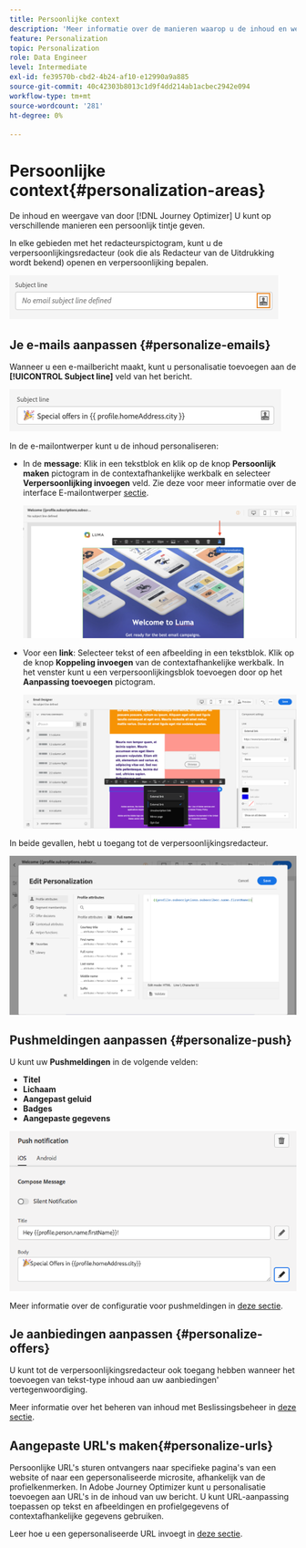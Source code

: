 ```yaml
---
title: Persoonlijke context
description: 'Meer informatie over de manieren waarop u de inhoud en weergave van uw berichten kunt aanpassen. '
feature: Personalization
topic: Personalization
role: Data Engineer
level: Intermediate
exl-id: fe39570b-cbd2-4b24-af10-e12990a9a885
source-git-commit: 40c42303b8013c1d9f4dd214ab1acbec2942e094
workflow-type: tm+mt
source-wordcount: '281'
ht-degree: 0%

---
```


# Persoonlijke context{#personalization-areas}

De inhoud en weergave van door [!DNL Journey Optimizer] U kunt op verschillende manieren een persoonlijk tintje geven.

In elke gebieden met het redacteurspictogram, kunt u de verpersoonlijkingsredacteur (ook die als Redacteur van de Uitdrukking wordt bekend) openen en verpersoonlijking bepalen.

![](assets/perso_icon.png)

## Je e-mails aanpassen {#personalize-emails}

Wanneer u een e-mailbericht maakt, kunt u personalisatie toevoegen aan de **[!UICONTROL Subject line]** veld van het bericht.

![](assets/perso_subject.png)

In de e-mailontwerper kunt u de inhoud personaliseren:

* In de **message**: Klik in een tekstblok en klik op de knop **Persoonlijk maken** pictogram in de contextafhankelijke werkbalk en selecteer **Verpersoonlijking invoegen** veld. Zie deze voor meer informatie over de interface E-mailontwerper [sectie](../design/design-emails.md).

   ![](assets/perso_insert.png)

* Voor een **link**: Selecteer tekst of een afbeelding in een tekstblok. Klik op de knop **Koppeling invoegen** van de contextafhankelijke werkbalk. In het venster kunt u een verpersoonlijkingsblok toevoegen door op het **Aanpassing toevoegen** pictogram.

   ![](assets/perso_link.png)

In beide gevallen, hebt u toegang tot de verpersoonlijkingsredacteur.

![](assets/perso_ee.png)

## Pushmeldingen aanpassen {#personalize-push}

U kunt uw **Pushmeldingen** in de volgende velden:

* **Titel**
* **Lichaam**
* **Aangepast geluid**
* **Badges**
* **Aangepaste gegevens**

![](assets/perso_push.png)

Meer informatie over de configuratie voor pushmeldingen in [deze sectie](../configuration/push-gs.md).

## Je aanbiedingen aanpassen {#personalize-offers}

U kunt tot de verpersoonlijkingsredacteur ook toegang hebben wanneer het toevoegen van tekst-type inhoud aan uw aanbiedingen&#39; vertegenwoordiging.

Meer informatie over het beheren van inhoud met Beslissingsbeheer in [deze sectie](../offers/offer-library/creating-personalized-offers.md#custom-text).

## Aangepaste URL&#39;s maken{#personalize-urls}

Persoonlijke URL&#39;s sturen ontvangers naar specifieke pagina&#39;s van een website of naar een gepersonaliseerde microsite, afhankelijk van de profielkenmerken. In Adobe Journey Optimizer kunt u personalisatie toevoegen aan URL&#39;s in de inhoud van uw bericht. U kunt URL-aanpassing toepassen op tekst en afbeeldingen en profielgegevens of contextafhankelijke gegevens gebruiken.

Leer hoe u een gepersonaliseerde URL invoegt in [deze sectie](personalization-syntax.md#perso-urls).

